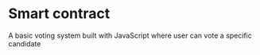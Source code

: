 # Smart contract

A basic voting system built with JavaScript where user can vote a specific candidate
